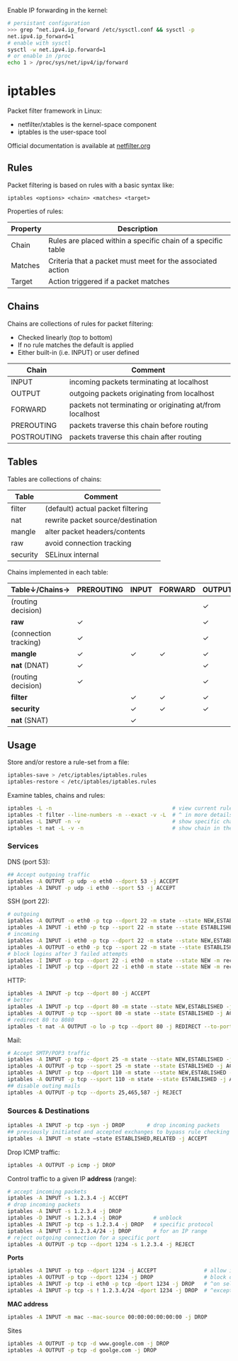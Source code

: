 
Enable IP forwarding in the kernel:

```bash
# persistant configuration
>>> grep ^net.ipv4.ip_forward /etc/sysctl.conf && sysctl -p
net.ipv4.ip_forward=1
# enable with sysctl
sysctl -w net.ipv4.ip.forward=1
# or enable in /proc
echo 1 > /proc/sys/net/ipv4/ip/forward
```

# iptables

Packet filter framework in Linux:

* netfilter/xtables is the kernel-space component
* iptables is the user-space tool

Official documentation is available at [netfilter.org](https://www.netfilter.org/documentation/)

## Rules

Packet filtering is based on rules with a basic syntax like:

    iptables <options> <chain> <matches> <target>

Properties of rules:

| Property | Description                                                  |
|----------|--------------------------------------------------------------|
| Chain    | Rules are placed within a specific chain of a specific table |
| Matches  | Criteria that a packet must meet for the associated action   |
| Target   | Action triggered if a packet matches                         | 


## Chains

Chains are collections of rules for packet filtering:

* Checked linearly (top to bottom)
* If no rule matches the default is applied
* Either built-in (i.e. INPUT) or user defined

| Chain       | Comment                                                  |
|-------------|----------------------------------------------------------|
| INPUT       | incoming packets terminating at localhost                |
| OUTPUT      | outgoing packets originating from localhost              |
| FORWARD     | packets not terminating or originating at/from localhost |
| PREROUTING  | packets traverse this chain before routing               |
| POSTROUTING | packets traverse this chain after routing                |

## Tables

Tables are collections of chains:

| Table    | Comment                                      |
|----------|----------------------------------------------|
| filter   | (default) actual packet filtering            |
| nat      | rewrite packet source/destination            |
| mangle   | alter packet headers/contents                |
| raw      | avoid connection tracking                    |
| security | SELinux internal                             |

Chains implemented in each table:

| Table↓/Chains→        | PREROUTING | INPUT | FORWARD |  OUTPUT | POSTROUTING |
|-----------------------|------------|-------|---------|---------|-------------|
| (routing decision)    |            |       |         | ✓       |             |
| **raw**               | ✓          |       |         | ✓       |             |
| (connection tracking) | ✓          |       |         | ✓       |             |
| **mangle**            | ✓          | ✓     | ✓       | ✓       | ✓           |
| **nat** (DNAT)        | ✓          |       |         | ✓       |             |
| (routing decision)    | ✓          |       |         | ✓       |             |
| **filter**            |            | ✓     | ✓       | ✓       |             |
| **security**          |            | ✓     | ✓       | ✓       |             |
| **nat** (SNAT)        |            | ✓     |         |         | ✓           |

## Usage

Store and/or restore a rule-set from a file:

```bash
iptables-save > /etc/iptables/iptables.rules
iptables-restore < /etc/iptables/iptables.rules
```

Examine tables, chains and rules:

```bash
iptables -L -n                                      # view current rules
iptables -t filter --line-numbers -n --exact -v -L  # ^ in more details
iptables -L INPUT -n -v                             # show specific chain i.e. INPUT
iptables -t nat -L -v -n                            # show chain in the NAT table
```



### Services

DNS (port 53):

```bash
## Accept outgoing traffic
iptables -A OUTPUT -p udp -o eth0 --dport 53 -j ACCEPT
iptables -A INPUT -p udp -i eth0 --sport 53 -j ACCEPT
```

SSH (port 22):

```bash
# outgoing
iptables -A OUTPUT -o eth0 -p tcp --dport 22 -m state --state NEW,ESTABLISHED -j ACCEPT
iptables -A INPUT -i eth0 -p tcp --sport 22 -m state --state ESTABLISHED -j ACCEPT
# incoming
iptables -A INPUT -i eth0 -p tcp --dport 22 -m state --state NEW,ESTABLISHED -j ACCEPT
iptables -A OUTPUT -o eth0 -p tcp --sport 22 -m state --state ESTABLISHED -j ACCEPT
# block logins after 3 failed attempts
iptables -I INPUT -p tcp --dport 22 -i eth0 -m state --state NEW -m recent --set
iptables -I INPUT -p tcp --dport 22 -i eth0 -m state --state NEW -m recent --update --seconds 60 --hitcount 4 -j DROP
```

HTTP:

```bash
iptables -A INPUT -p tcp --dport 80 -j ACCEPT
# better
iptables -A INPUT -p tcp --dport 80 -m state --state NEW,ESTABLISHED -j ACCEPT
iptables -A OUTPUT -p tcp --sport 80 -m state --state ESTABLISHED -j ACCEPT
# redirect 80 to 8080
iptables -t nat -A OUTPUT -o lo -p tcp --dport 80 -j REDIRECT --to-port 8080
```

Mail:

```bash
# Accept SMTP/POP3 traffic
iptables -A INPUT -p tcp --dport 25 -m state --state NEW,ESTABLISHED -j ACCEPT
iptables -A OUTPUT -p tcp --sport 25 -m state --state ESTABLISHED -j ACCEPT
iptables -A INPUT -p tcp --dport 110 -m state --state NEW,ESTABLISHED -j ACCEPT
iptables -A OUTPUT -p tcp --sport 110 -m state --state ESTABLISHED -j ACCEPT
## disable outing mails
iptables -A OUTPUT -p tcp --dports 25,465,587 -j REJECT
```

### Sources & Destinations


```bash
iptables -A INPUT -p tcp -syn -j DROP       # drop incoming packets
## previously initiated and accepted exchanges to bypass rule checking
iptables -A INPUT -m state —state ESTABLISHED,RELATED -j ACCEPT
```

Drop ICMP traffic:

```bash
iptables -A OUTPUT -p icmp -j DROP
```

Control traffic to a given IP **address** (range):

```bash
# accept incoming packets
iptables -A INPUT -s 1.2.3.4 -j ACCEPT       
# drop incoming packets
iptables -A INPUT -s 1.2.3.4 -j DROP
iptables -D INPUT -s 1.2.3.4 -j DROP          # unblock
iptables -A INPUT -p tcp -s 1.2.3.4 -j DROP   # specific protocol
iptables -A INPUT -s 1.2.3.4/24 -j DROP       # for an IP range
# reject outgoing connection for a specific port
iptables -A OUTPUT -p tcp --dport 1234 -s 1.2.3.4 -j REJECT
```

**Ports**

```bash
iptables -A INPUT -p tcp --dport 1234 -j ACCEPT               # allow incoming connections
iptables -A OUTPUT -p tcp --dport 1234 -j DROP                # block outgoing connections
iptables -A INPUT -p tcp -i eth0 -p tcp -dport 1234 -j DROP   # ^on selected interface
iptables -A INPUT -p tcp -s ! 1.2.3.4/24 -dport 1234 -j DROP  # ^except a specific IP range 
```

**MAC address**

```bash
iptables -A INPUT -m mac --mac-source 00:00:00:00:00:00 -j DROP
```

Sites

```bash
iptables -A OUTPUT -p tcp -d www.google.com -j DROP
iptables -A OUTPUT -p tcp -d goolge.com -j DROP
```


